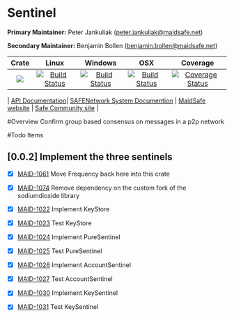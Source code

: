 # Sentinel

**Primary Maintainer:**     Peter Jankuliak (peter.jankuliak@maidsafe.net)

**Secondary Maintainer:**   Benjamin Bollen (benjamin.bollen@maidsafe.net)

|Crate|Linux|Windows|OSX|Coverage|
|:------:|:-------:|:-------:|:-------:|:-------:|
|[![](http://meritbadge.herokuapp.com/sentinel)](https://crates.io/crates/sentinel)|[![Build Status](https://travis-ci.org/maidsafe/sentinel.svg?branch=master)](https://travis-ci.org/maidsafe/sentinel)| [![Build Status](http://ci.maidsafe.net:8080/buildStatus/icon?job=sentinel_win64_status_badge)](http://ci.maidsafe.net:8080/job/sentinel_win64_status_badge/)|[![Build Status](http://ci.maidsafe.net:8080/buildStatus/icon?job=sentinel_osx_status_badge)](http://ci.maidsafe.net:8080/job/sentinel_osx_status_badge/)|[![Coverage Status](https://coveralls.io/repos/maidsafe/sentinel/badge.svg)](https://coveralls.io/r/maidsafe/sentinel)|

| [API Documentation](http://maidsafe.github.io/sentinel/sentinel/)| [SAFENetwork System Documention](http://systemdocs.maidsafe.net/) | [MaidSafe website](http://www.maidsafe.net) | [Safe Community site](https://forum.safenetwork.io) |

#Overview
Confirm group based consensus on messages in a p2p network

#Todo Items

## [0.0.2] Implement the three sentinels
- [x] [MAID-1061](https://maidsafe.atlassian.net/browse/MAID-1061) Move Frequency back here into this crate
- [x] [MAID-1074](https://maidsafe.atlassian.net/browse/MAID-1074) Remove dependency on the custom fork of the sodiumdioxide library
- [x] [MAID-1022](https://maidsafe.atlassian.net/browse/MAID-1022) Implement KeyStore
- [x] [MAID-1023](https://maidsafe.atlassian.net/browse/MAID-1023) Test KeyStore
- [x] [MAID-1024](https://maidsafe.atlassian.net/browse/MAID-1024) Implement PureSentinel
- [x] [MAID-1025](https://maidsafe.atlassian.net/browse/MAID-1025) Test PureSentinel
- [x] [MAID-1026](https://maidsafe.atlassian.net/browse/MAID-1026) Implement AccountSentinel
- [x] [MAID-1027](https://maidsafe.atlassian.net/browse/MAID-1027) Test AccountSentinel
- [x] [MAID-1030](https://maidsafe.atlassian.net/browse/MAID-1030) Implement KeySentinel
- [x] [MAID-1031](https://maidsafe.atlassian.net/browse/MAID-1031) Test KeySentinel

